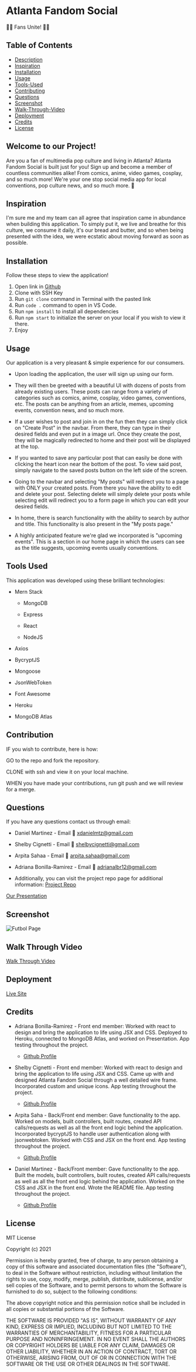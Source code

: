 # Atlanta Fandom Social

🦸‍♀️ Fans Unite! 🦹‍♂️

## Table of Contents

* [Description](#welcome-to-our-project)
* [Inspiration](#inspiration)
* [Installation](#installation)
* [Usage](#usage)
* [Tools-Used](#tools-used)
* [Contributing](#contribution)
* [Questions](#questions)
* [Screenshot](#screenshot)
* [Walk-Through-Video](#walk-through-vid)
* [Deployment](#deployment)
* [Credits](#credits)
* [License](#license)

## Welcome to our Project!

Are you a fan of multimedia pop culture and living in Atlanta? Atlanta Fandom Social is built just for you! Sign up and become a member of countless communities alike! From comics, anime, video games, cosplay, and so much more!
We're your one stop social media app for local conventions, pop culture news, and so much more. 🙌

## Inspiration

I'm sure me and my team can all agree that inspiration came in abundance when building this application. To simply put it, we live and breathe for this culture, we consume it daily, it's our bread and butter, and so when being presented with the idea,
we were ecstatic about moving forward as soon as possible.

## Installation

Follow these steps to view the application!

1. Open link in [Github](https://github.com/adrianalbr/Atlanta-Fandom-Social)
2. Clone with SSH Key
3. Run `git clone` command in Terminal with the pasted link
4. Run `code .` command to open in VS Code.
5. Run `npm install` to install all dependencies
6. Run `npm start` to initialize the server on your local if you wish to view it there.
7. Enjoy

## Usage

Our application is a very pleasant & simple experience for our consumers.

* Upon loading the application, the user will sign up using our form.

* They will then be greeted with a beautiful UI with dozens of posts from already existing users. These posts can range from a variety of categories such as comics, anime, cosplay, video games, conventions, etc. The posts can be anything from an article, memes, upcoming events, convention news, and so much more.

* If a user wishes to post and join in on the fun then they can simply click on "Create Post" in the navbar. From there, they can type in their desired fields and even put in a image url. Once they create the post, they will be magically redirected to home and their post will be displayed at the top.

* If you wanted to save any particular post that can easily be done with clicking the heart icon near the bottom of the post. To view said post, simply navigate to the saved posts button on the left side of the screen.

* Going to the navbar and selecting "My posts" will redirect you to a page with ONLY your created posts. From there you have the ability to edit and delete your post. Selecting delete will simply delete your posts while selecting edit will redirect you to a form page in which you can edit your desired fields.  

* In home, there is search functionality with the ability to search by author and title. This functionality is also present in the "My posts page."

* A highly anticipated feature we're glad we incorporated is "upcoming events". This is a section in our home page in which the users can see as the title suggests, upcoming events usually conventions.  

## Tools Used

This application was developed using these brilliant technologies:
* Mern Stack
  
  * MongoDB
  
  * Express
  
  * React
  
  * NodeJS

* Axios

* BycryptJS

* Mongoose

* JsonWebToken

* Font Awesome

* Heroku

* MongoDB Atlas

## Contribution

IF you wish to contribute, here is how:

GO to the repo and fork the repository.

CLONE with ssh and view it on your local machine.

WHEN you have made your contributions, run git push and we will review for a merge.

## Questions

If you have any questions contact us through email:

* Daniel Martinez - Email 📧 xdanielmtz@gmail.com

* Shelby Cignetti - Email 📧 shelbycignetti@gmail.com

* Arpita Sahaa - Email 📧 arpita.sahaa@gmail.com

* Adriana Bonilla-Ramirez - Email 📧 adrianalbr12@gmail.com

* Additionally, you can visit the project repo page for additional information: [Project Repo](https://github.com/adrianalbr/Atlanta-Fandom-Social)

[Our Presentation](https://docs.google.com/presentation/d/1jej1qbdBau3Zq3sJx_-SBavpwPNLEUP_2do5RZUwFmo/edit#slide=id.p)

## Screenshot

![Futbol Page](documents/football-futbol-ss.jpg)

## Walk Through Video

[Walk Through Video](https://drive.google.com/file/d/1-RRLd3B21NHkZDXkBkGkTnUuKkntWO8I/view)

## Deployment

[Live Site](https://polar-cliffs-91103.herokuapp.com/)

## Credits

* Adriana Bonilla-Ramirez - Front end member: Worked with react to design and bring the application to life using JSX and CSS. Deployed to Heroku, connected to MongoDB Atlas, and worked on Presentation. App testing throughout the project.
    * [Github Profile](https://github.com/adrianalbr)

* Shelby Cignetti - Front end member: Worked with react to design and bring the application to life using JSX and CSS. Came up with and designed Atlanta Fandom Social through a well detailed wire frame. Incorporated custom and unique icons. App testing throughout the project.
    * [Github Profile](https://github.com/shelb-doc)

* Arpita Saha - Back/Front end member: Gave functionality to the app. Worked on models, built controllers, built routes, created API calls/requests as well as all the front end logic behind the application. Incorporated bycryptJS to handle user authentication along with jsonwebtoken. Worked with CSS and JSX on the front end. App testing throughout the project.  
    * [Github Profile](https://github.com/arpita-sahakar)

* Daniel Martinez - Back/Front member: Gave functionality to the app. Built the models, built controllers, built routes, created API calls/requests as well as all the front end logic behind the application. Worked on the CSS and JSX in the front end. Wrote the README file. App testing throughout the project.
    * [Github Profile](https://github.com/xdanielmtz)

## License
MIT License

Copyright (c) 2021

Permission is hereby granted, free of charge, to any person obtaining a copy
of this software and associated documentation files (the "Software"), to deal
in the Software without restriction, including without limitation the rights
to use, copy, modify, merge, publish, distribute, sublicense, and/or sell
copies of the Software, and to permit persons to whom the Software is
furnished to do so, subject to the following conditions:

The above copyright notice and this permission notice shall be included in all
copies or substantial portions of the Software.

THE SOFTWARE IS PROVIDED "AS IS", WITHOUT WARRANTY OF ANY KIND, EXPRESS OR
IMPLIED, INCLUDING BUT NOT LIMITED TO THE WARRANTIES OF MERCHANTABILITY,
FITNESS FOR A PARTICULAR PURPOSE AND NONINFRINGEMENT. IN NO EVENT SHALL THE
AUTHORS OR COPYRIGHT HOLDERS BE LIABLE FOR ANY CLAIM, DAMAGES OR OTHER
LIABILITY, WHETHER IN AN ACTION OF CONTRACT, TORT OR OTHERWISE, ARISING FROM,
OUT OF OR IN CONNECTION WITH THE SOFTWARE OR THE USE OR OTHER DEALINGS IN THE
SOFTWARE.
